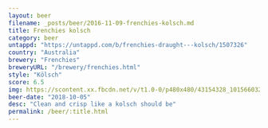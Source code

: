 ```yaml
---
layout: beer
filename: _posts/beer/2016-11-09-frenchies-kolsch.md
title: Frenchies kolsch
category: beer
untappd: "https://untappd.com/b/frenchies-draught---kolsch/1507326"
country: "Australia"
brewery: "Frenchies"
breweryURL: "/brewery/frenchies.html"
style: "Kölsch"
score: 6.5
img: https://scontent.xx.fbcdn.net/v/t1.0-0/p480x480/43154328_10156603259963745_5568794397731979264_n.jpg?_nc_cat=104&_nc_ht=scontent.xx&oh=2cf3538cc3d64ad327e3f2fb6722c2cd&oe=5DBCDEAC
beer-date: "2018-10-05"
desc: "Clean and crisp like a kolsch should be"
permalink: /beer/:title.html
---
```

